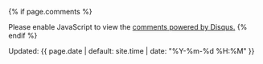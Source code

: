 {% if page.comments %}
<div id="disqus_thread"></div>
<script>
    var disqus_config = function () {
        this.page.url = {{ page.url }}
        this.page.identifier = {{ page.id }}
    };
    (function() { // DON'T EDIT BELOW THIS LINE
    var d = document, s = d.createElement('script');
    s.src = 'https://totally-information-development-hub.disqus.com/embed.js';
    s.setAttribute('data-timestamp', +new Date());
    (d.head || d.body).appendChild(s);
    })();
</script>
<noscript>Please enable JavaScript to view the <a href="https://disqus.com/?ref_noscript">comments powered by Disqus.</a></noscript>
{% endif %}

Updated: {{ page.date | default: site.time | date: "%Y-%m-%d %H:%M" }}

<script>
    var jk = {{page | jsonify }}
</script>
